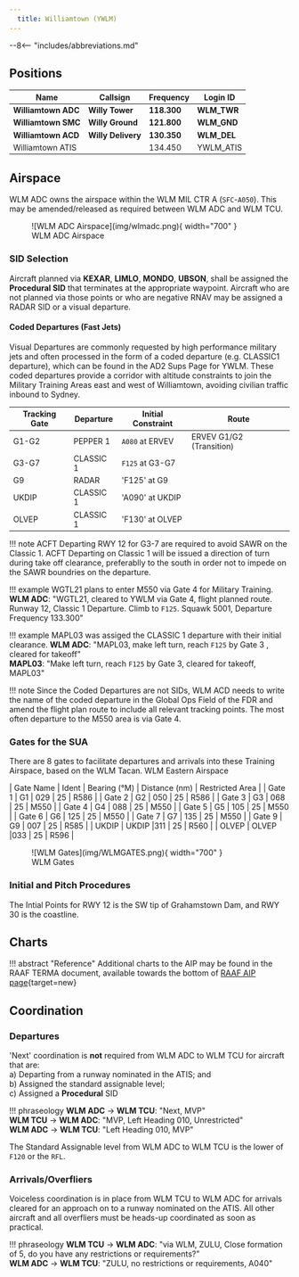 ```yaml
---
  title: Williamtown (YWLM)
---
```


--8<-- "includes/abbreviations.md"

## Positions

| Name               | Callsign       | Frequency        | Login ID              |
| ------------------ | -------------- | ---------------- | --------------------------------------|
| **Williamtown ADC**    | **Willy Tower**  | **118.300**         | **WLM_TWR**        |
| **Williamtown SMC**    | **Willy Ground**  | **121.800**         | **WLM_GND**        |
| **Williamtown ACD**    | **Willy Delivery**  | **130.350**         | **WLM_DEL**       |
| Williamtown ATIS    |   | 134.450         | YWLM_ATIS       |

## Airspace
WLM ADC owns the airspace within the WLM MIL CTR A (`SFC`-`A050`). This may be amended/released as required between WLM ADC and WLM TCU.

<figure markdown>
![WLM ADC Airspace](img/wlmadc.png){ width="700" }
  <figcaption>WLM ADC Airspace</figcaption>
</figure>

### SID Selection
Aircraft planned via **KEXAR**, **LIMLO**, **MONDO**, **UBSON**, shall be assigned the **Procedural SID** that terminates at the appropriate waypoint.
Aircraft who are not planned via those points or who are negative RNAV may be assigned a RADAR SID or a visual departure. 

#### Coded Departures (Fast Jets)
Visual Departures are commonly requested by high performance military jets and often processed in the form of a coded departure (e.g. CLASSIC1 departure), which can be found in the AD2 Sups Page for YWLM. These coded departures provide a corridor with altitude constraints to join the Military Training Areas east and west of Williamtown, avoiding civilian traffic inbound to Sydney. 

| Tracking Gate | Departure | Initial Constraint | Route |
| ----- | ---------| --------------- | ------------------------ |
| G1-G2 | PEPPER 1 | `A080` at ERVEV | ERVEV G1/G2 (Transition) 
| G3-G7 | CLASSIC 1| `F125` at G3-G7 |
| G9    | RADAR    | 'F125' at G9    |
| UKDIP | CLASSIC 1| 'A090' at UKDIP |
| OLVEP | CLASSIC 1| 'F130' at OLVEP |

!!! note
    ACFT Departing RWY 12 for G3-7 are required to avoid SAWR on the Classic 1.
    ACFT Departing on Classic 1 will be issued a direction of turn during take off clearance, preferablly to the south in order not to impede on the SAWR boundries on the departure.

!!! example
    WGTL21 plans to enter M550 via Gate 4 for Military Training.
    **WLM ADC**: "WGTL21, cleared to YWLM via Gate 4, flight planned route. Runway 12, Classic 1 Departure. Climb to `F125`. Squawk 5001, Departure Frequency 133.300"  

!!! example
    MAPL03 was assiged the CLASSIC 1 departure with their initial clearance. 
    **WLM ADC**: "MAPL03, make left turn, reach `F125` by Gate 3 , cleared for takeoff"  
    **MAPL03**: "Make left turn, reach `F125` by Gate 3, cleared for takeoff, MAPL03"  

!!! note
    Since the Coded Departures are not SIDs, WLM ACD needs to write the name of the coded departure in the Global Ops Field of the FDR and amend the flight plan route to include all relevant tracking points.
    The most often departure to the M550 area is via Gate 4.

### Gates for the SUA
There are 8 gates to facilitate departures and arrivals into these Training Airspace, based on the WLM Tacan. 
WLM Eastern Airspace

| Gate Name | Ident | Bearing (°M) | Distance (nm) | Restricted Area |
| Gate 1 | G1 | 029 | 25 | R586 |
| Gate 2 | G2 | 050 | 25 | R586 | 
| Gate 3 | G3 | 068 | 25 | M550 |
| Gate 4 | G4 | 088 | 25 | M550 |
| Gate 5 | G5 | 105 | 25 | M550 |
| Gate 6 | G6 | 125 | 25 | M550 |
| Gate 7 | G7 | 135 | 25 | M550 |
| Gate 9 | G9 | 007 | 25 | R585 |
| UKDIP | UKDIP |311 | 25 | R560 |
| OLVEP | OLVEP |033 | 25 | R596 |

<figure markdown>
![WLM Gates](img/WLMGATES.png){ width="700" }
  <figcaption>WLM Gates</figcaption>
</figure>


### Initial and Pitch Procedures 
The Intial Points for RWY 12 is the SW tip of Grahamstown Dam, and RWY 30 is the coastline.

## Charts
!!! abstract "Reference"
    Additional charts to the AIP may be found in the RAAF TERMA document, available towards the bottom of [RAAF AIP page](https://ais-af.airforce.gov.au/australian-aip){target=new}

## Coordination
### Departures
'Next' coordination is **not** required from WLM ADC to WLM TCU for aircraft that are:  
a) Departing from a runway nominated in the ATIS; and  
b) Assigned the standard assignable level;  
c) Assigned a **Procedural** SID  

!!! phraseology
    <span class="hotline">**WLM ADC** -> **WLM TCU**</span>: "Next, MVP"  
    <span class="hotline">**WLM TCU** -> **WLM ADC**</span>: "MVP, Left Heading 010, Unrestricted"  
    <span class="hotline">**WLM ADC** -> **WLM TCU**</span>: "Left Heading 010, MVP"  

The Standard Assignable level from WLM ADC to WLM TCU is the lower of `F120` or the `RFL`.

### Arrivals/Overfliers
Voiceless coordination is in place from WLM TCU to WLM ADC for arrivals cleared for an approach on to a runway nominated on the ATIS. All other aircraft and all overfliers must be heads-up coordinated as soon as practical.

!!! phraseology
    <span class="hotline">**WLM TCU** -> **WLM ADC**</span>: "via WLM, ZULU, Close formation of 5, do you have any restrictions or requirements?”  
    <span class="hotline">**WLM ADC** -> **WLM TCU**</span>: "ZULU, no restrictions or requirements, A040"  
